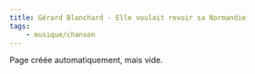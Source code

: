 ```yaml
---
title: Gérard Blanchard - Elle voulait revoir sa Normandie
tags:
    - musique/chanson
---
```


Page créée automatiquement, mais vide.
